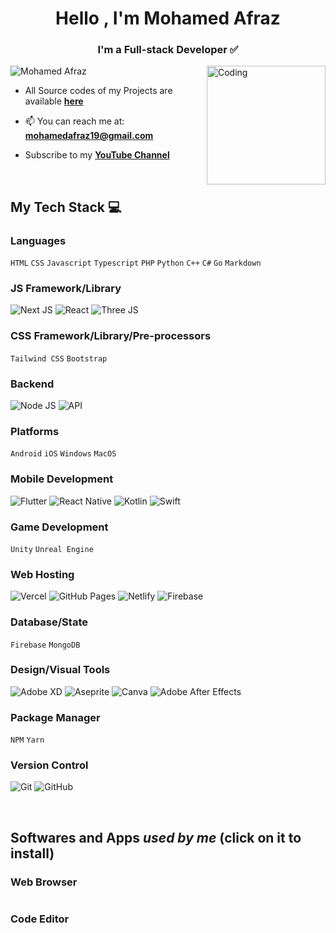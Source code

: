 <h1 align="center">Hello , I'm Mohamed Afraz</h1>
<h3 align="center">I'm a Full-stack Developer ✅</h3>
<img align="right" alt="Coding" width="190" src="https://media3.giphy.com/media/eNAsjO55tPbgaor7ma/giphy.gif?cid=6c09b952eohbdq5kxhnzxcqv6gaao256eg3rjkl0ytybum5j&ep=v1_stickers_related&rid=giphy.gif&ct=s">
<p align="left"> <img src="https://komarev.com/ghpvc/?username=MohamedAfraz&color=4169e1&style=for-the-badge&label=Profile+Views" alt="Mohamed Afraz"/> </p>

- All Source codes of my Projects are available [**here**](https://github.com/MohamedAfraz?tab=repositories)
  
- 📫 You can reach me at: **mohamedafraz19@gmail.com**

- Subscribe to my [**YouTube Channel**](https://www.youtube.com/channel/UCaecJrLhwYwe-QykJQz4mDg?sub_confirmation=1)

<br>

## My Tech Stack 💻
### Languages
`HTML`
`CSS`
`Javascript`
`Typescript`
`PHP`
`Python`
`C++`
`C#`
`Go`
`Markdown`

### JS Framework/Library
![Next JS](https://img.shields.io/badge/-NextJS-000?style=for-the-badge&logo=next.js)
![React](https://img.shields.io/badge/-ReactJS-000?style=for-the-badge&logo=react)
![Three JS](https://img.shields.io/badge/-ThreeJS-000?style=for-the-badge&logo=three.js)

### CSS Framework/Library/Pre-processors
`Tailwind CSS`
`Bootstrap`

### Backend
![Node JS](https://img.shields.io/badge/-NodeJS-000?style=for-the-badge&logo=node.js)
![API](https://img.shields.io/badge/-API-000?style=for-the-badge&logo=api)

### Platforms
`Android`
`iOS`
`Windows`
`MacOS`

### Mobile Development
![Flutter](https://img.shields.io/badge/-Flutter-000?style=for-the-badge&logo=flutter)
![React Native](https://img.shields.io/badge/-React%20Native-000?style=for-the-badge&logo=react)
![Kotlin](https://img.shields.io/badge/-Kotlin-000?style=for-the-badge&logo=kotlin)
![Swift](https://img.shields.io/badge/-Swift-000?style=for-the-badge&logo=swift)

### Game Development
`Unity`
`Unreal Engine`

### Web Hosting
![Vercel](https://img.shields.io/badge/-Vercel-000?style=for-the-badge&logo=vercel)
![GitHub Pages](https://img.shields.io/badge/-GitHub%20Pages-000?style=for-the-badge&logo=github)
![Netlify](https://img.shields.io/badge/-Netlify-000?style=for-the-badge&logo=netlify)
![Firebase](https://img.shields.io/badge/-Firebase-000?style=for-the-badge&logo=firebase)

### Database/State
`Firebase`
`MongoDB`

### Design/Visual Tools
![Adobe XD](https://img.shields.io/badge/-Adobe%20XD-000?style=for-the-badge&logo=Adobe%20XD)
![Aseprite](https://img.shields.io/badge/-Aseprite-000?style=for-the-badge&logo=aseprite)
![Canva](https://img.shields.io/badge/-Canva-000?style=for-the-badge&logo=canva)
![Adobe After Effects](https://img.shields.io/badge/-Adobe%20After%20Effects-000?style=for-the-badge&logo=Adobe%20After%20Effects&logoColor=white)

### Package Manager
`NPM`
`Yarn`

### Version Control
![Git](https://img.shields.io/badge/-Git-000?style=for-the-badge&logo=git)
![GitHub](https://img.shields.io/badge/-GitHub-000?style=for-the-badge&logo=github)

<br>

## Softwares and Apps *used by me* (click on it to install)
### Web Browser

<a href="https://brave.com/download/" target="_blank"><img alt="" src="https://img.shields.io/badge/-Brave-000?style=for-the-badge&logo=brave" /></a>

### Code Editor

<a href="https://code.visualstudio.com/" target="_blank"><img alt="" src="https://img.shields.io/badge/-Visual%20Studio%20Code-000?style=for-the-badge&logo=visual%20studio%20code" /></a>
